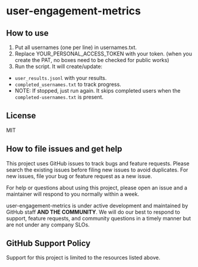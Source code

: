# user-engagement-metrics

## How to use

1. Put all usernames (one per line) in usernames.txt.
2. Replace YOUR_PERSONAL_ACCESS_TOKEN with your token. (when you create the PAT, no boxes need to be checked for public works)
3. Run the script. It will create/update:
  - `user_results.jsonl` with your results.
  - `completed_usernames.txt` to track progress.
  - NOTE: If stopped, just run again. It skips completed users when the `completed-usernames.txt` is present.

## License
MIT

## How to file issues and get help

This project uses GitHub issues to track bugs and feature requests. Please search the existing issues before filing new issues to avoid duplicates. For new issues, file your bug or feature request as a new issue.

For help or questions about using this project, please open an issue and a maintainer will respond to you normally within a week.

user-engagement-metrics is under active development and maintained by GitHub staff **AND THE COMMUNITY**. We will do our best to respond to support, feature requests, and community questions in a timely manner but are not under any company SLOs.

## GitHub Support Policy

Support for this project is limited to the resources listed above.
